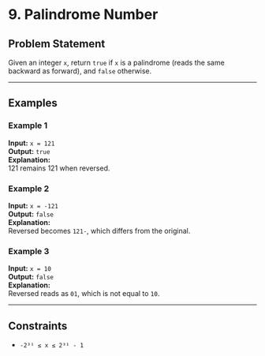 # 9. Palindrome Number

## Problem Statement
Given an integer `x`, return `true` if `x` is a palindrome (reads the same backward as forward), and `false` otherwise.

---

## Examples

### Example 1
**Input:** `x = 121`  
**Output:** `true`  
**Explanation:**  
121 remains 121 when reversed.

### Example 2
**Input:** `x = -121`  
**Output:** `false`  
**Explanation:**  
Reversed becomes `121-`, which differs from the original.

### Example 3
**Input:** `x = 10`  
**Output:** `false`  
**Explanation:**  
Reversed reads as `01`, which is not equal to `10`.

---

## Constraints
- `-2³¹ ≤ x ≤ 2³¹ - 1`